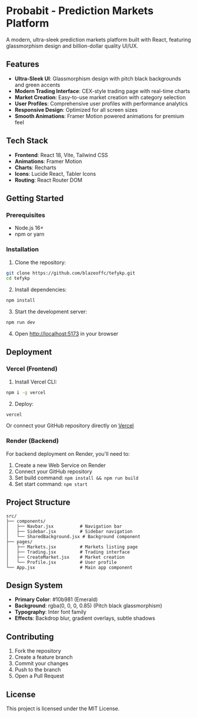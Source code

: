 # Probabit - Prediction Markets Platform

A modern, ultra-sleek prediction markets platform built with React, featuring glassmorphism design and billion-dollar quality UI/UX.

## Features

- **Ultra-Sleek UI**: Glassmorphism design with pitch black backgrounds and green accents
- **Modern Trading Interface**: CEX-style trading page with real-time charts
- **Market Creation**: Easy-to-use market creation with category selection
- **User Profiles**: Comprehensive user profiles with performance analytics
- **Responsive Design**: Optimized for all screen sizes
- **Smooth Animations**: Framer Motion powered animations for premium feel

## Tech Stack

- **Frontend**: React 18, Vite, Tailwind CSS
- **Animations**: Framer Motion
- **Charts**: Recharts
- **Icons**: Lucide React, Tabler Icons
- **Routing**: React Router DOM

## Getting Started

### Prerequisites

- Node.js 16+ 
- npm or yarn

### Installation

1. Clone the repository:
```bash
git clone https://github.com/blazeoffc/tefykp.git
cd tefykp
```

2. Install dependencies:
```bash
npm install
```

3. Start the development server:
```bash
npm run dev
```

4. Open [http://localhost:5173](http://localhost:5173) in your browser

## Deployment

### Vercel (Frontend)

1. Install Vercel CLI:
```bash
npm i -g vercel
```

2. Deploy:
```bash
vercel
```

Or connect your GitHub repository directly on [Vercel](https://vercel.com)

### Render (Backend)

For backend deployment on Render, you'll need to:

1. Create a new Web Service on Render
2. Connect your GitHub repository
3. Set build command: `npm install && npm run build`
4. Set start command: `npm start`

## Project Structure

```
src/
├── components/
│   ├── Navbar.jsx          # Navigation bar
│   ├── Sidebar.jsx         # Sidebar navigation
│   └── SharedBackground.jsx # Background component
├── pages/
│   ├── Markets.jsx         # Markets listing page
│   ├── Trading.jsx         # Trading interface
│   ├── CreateMarket.jsx    # Market creation
│   └── Profile.jsx         # User profile
└── App.jsx                 # Main app component
```

## Design System

- **Primary Color**: #10b981 (Emerald)
- **Background**: rgba(0, 0, 0, 0.85) (Pitch black glassmorphism)
- **Typography**: Inter font family
- **Effects**: Backdrop blur, gradient overlays, subtle shadows

## Contributing

1. Fork the repository
2. Create a feature branch
3. Commit your changes
4. Push to the branch
5. Open a Pull Request

## License

This project is licensed under the MIT License.